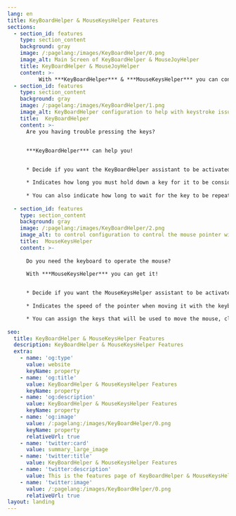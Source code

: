 ```yaml
---
lang: en
title: KeyBoardHelper & MouseKeysHelper Features
sections:
  - section_id: features
    type: section_content
    background: gray
    image: /:pagelang:/images/KeyBoardHelper/0.png
    image_alt: Main Screen of KeyBoardHelper & MouseJoyHelper
    title: KeyBoardHelper & MouseJoyHelper
    content: >-
          With ***KeyBoardHelper*** & ***MouseKeysHelper*** you can control the keystrokes, and to move your mouse pointier with your keyboard
  - section_id: features
    type: section_content
    background: gray
    image: /:pagelang:/images/KeyBoardHelper/1.png
    image_alt: KeyBoardHelper configuration to help with keystroke issues
    title:  KeyBoardHelper
    content: >-
      Are you having trouble pressing the keys?


      ***KeyBoardHelper*** can help you!
    

      * Decide if you want the KeyBoardHelper assistant to be activated when MouseHelper starts up

      * Indicates how long you must hold down a key for it to be considered good
      
      * You can also indicate how long to wait for the key to be repeated for the first time
      
  - section_id: features
    type: section_content
    background: gray
    image: /:pagelang:/images/KeyBoardHelper/2.png
    image_alt: to control configuration to control the mouse pointer with the keyboard
    title:  MouseKeysHelper
    content: >-
      
      Do you need the keyboard to operate the mouse?
      
      With ***MouseKeysHelper*** you can get it!


      * Decide if you want the MouseKeysHelper assistant to be activated when MouseHelper starts
      
      * Indicates the speed of the pointer when moving it with the keyboard

      * You can assign the keys that will be used to move the mouse, click left, right, etc ...
      
seo:
  title: KeyBoardHelper & MouseKeysHelper Features
  description: KeyBoardHelper & MouseKeysHelper Features
  extra:
    - name: 'og:type'
      value: website
      keyName: property
    - name: 'og:title'
      value: KeyBoardHelper & MouseKeysHelper Features
      keyName: property
    - name: 'og:description'
      value: KeyBoardHelper & MouseKeysHelper Features
      keyName: property
    - name: 'og:image'
      value: /:pagelang:/images/KeyBoardHelper/0.png
      keyName: property
      relativeUrl: true
    - name: 'twitter:card'
      value: summary_large_image
    - name: 'twitter:title'
      value: KeyBoardHelper & MouseKeysHelper Features
    - name: 'twitter:description'
      value: This is the features page of KeyBoardHelper & MouseKeysHelper
    - name: 'twitter:image'
      value: /:pagelang:/images/KeyBoardHelper/0.png
      relativeUrl: true
layout: landing
---
```

